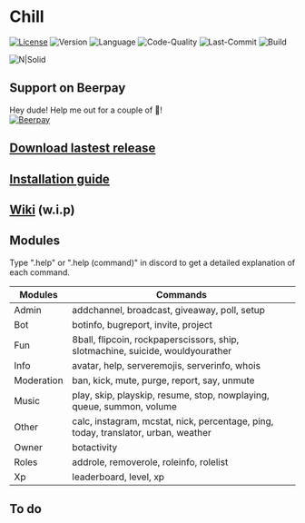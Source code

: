 # Chill

[![License](https://img.shields.io/github/license/mirko93s/Chill)](https://opensource.org/licenses/Apache-2.0)
![Version](https://img.shields.io/github/package-json/v/mirko93s/Chill)
![Language](https://img.shields.io/github/languages/top/mirko93s/Chill)
![Code-Quality](https://img.shields.io/codefactor/grade/github/mirko93s/Chill)
![Last-Commit](https://img.shields.io/github/last-commit/mirko93s/Chill)
![Build](https://img.shields.io/appveyor/ci/mirko93s/chill)

![N|Solid](https://cdn.discordapp.com/avatars/605894942275141672/444631c52d3b76e6c3ed70be25cf0222.png?size=128)

## Support on Beerpay
Hey dude! Help me out for a couple of :beers:!  
[![Beerpay](https://beerpay.io/mirko93s/Chill/badge.svg?style=beer)](https://beerpay.io/mirko93s/Chill)

## [Download lastest release](https://github.com/mirko93s/Chill/releases/latest)
## [Installation guide](https://github.com/mirko93s/Chill/wiki/Installation)
## [Wiki](https://github.com/mirko93s/Chill/wiki) (w.i.p)

## Modules
Type ".help" or ".help (command)" in discord to get a detailed explanation of each command.

| Modules | Commands |
| ------ | ------ |
| Admin | addchannel, broadcast, giveaway, poll, setup |
| Bot | botinfo, bugreport, invite, project |
| Fun | 8ball, flipcoin, rockpaperscissors, ship, slotmachine, suicide, wouldyourather |
| Info | avatar, help, serveremojis, serverinfo, whois |
| Moderation | ban, kick, mute, purge, report, say, unmute |
| Music | play, skip, playskip, resume, stop, nowplaying, queue, summon, volume |
| Other | calc, instagram, mcstat, nick, percentage, ping, today, translator, urban, weather |
| Owner | botactivity |
| Roles | addrole, removerole, roleinfo, rolelist |
| Xp | leaderboard, level, xp |

## To do

[//]: # (Hidden stuff)
